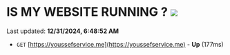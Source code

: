 # IS MY WEBSITE RUNNING ? [![](https://img.shields.io/static/v1?label=Sponsor&message=%E2%9D%A4&logo=GitHub&color=%23fe8e86)](https://github.com/sponsors/Youssef-Lehmam)

Last updated: **12/31/2024, 6:48:52 AM**

- `GET` [https://youssefservice.me](https://youssefservice.me) - **Up** (177ms)
